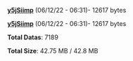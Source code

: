[**y5jSiimp**](/data/y5jSiimp.txt) (06/12/22 - 06:31)- 12617 bytes

[**y5jSiimp**](/data/y5jSiimp.txt) (06/12/22 - 06:31)- 12617 bytes

**Total Datas**: 7189

**Total Size**: 42.75 MB / 42.8 MB